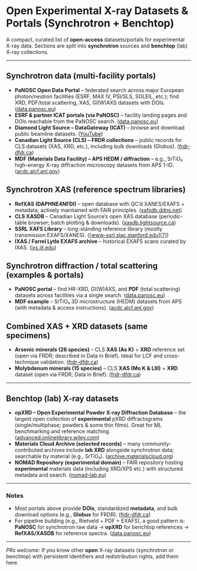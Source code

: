 # Open Experimental X-ray Datasets & Portals (Synchrotron + Benchtop)

A compact, curated list of **open-access** datasets/portals for experimental X-ray data.
Sections are split into **synchrotron** sources and **benchtop** (lab) X-ray collections.

---

## Synchrotron data (multi-facility portals)

* **PaNOSC Open Data Portal** – federated search across major European photon/neutron facilities (ESRF, MAX IV, PSI/SLS, SOLEIL, etc.); find XRD, PDF/total scattering, XAS, GI(W)AXS datasets with DOIs. ([data.panosc.eu][1])
* **ESRF & partner ICAT portals (via PaNOSC)** – facility landing pages and DOIs reachable from the PaNOSC search. ([data.panosc.eu][1])
* **Diamond Light Source – DataGateway (ICAT)** – browse and download public beamline datasets. ([YouTube][2])
* **Canadian Light Source (CLS) – FRDR collections** – public records for CLS datasets (XAS, XRD, etc.), including bulk downloads (Globus). ([frdr-dfdr.ca][3])
* **MDF (Materials Data Facility) – APS HEDM / diffraction** – e.g., SrTiO₃ high-energy X-ray diffraction microscopy datasets from APS 1-ID. ([acdc.alcf.anl.gov][4])

## Synchrotron XAS (reference spectrum libraries)

* **RefXAS (DAPHNE4NFDI)** – open database with QC’d XANES/EXAFS + metadata; actively maintained with FAIR principles. ([xafsdb.ddns.net][5])
* **CLS XASDB** – Canadian Light Source’s open XAS database (periodic-table browser; batch plotting & downloads). ([xasdb.lightsource.ca][6])
* **SSRL XAFS Library** – long-standing reference library (mostly transmission EXAFS/XANES). ([www-ssrl.slac.stanford.edu][7])
* **IXAS / Farrel Lytle EXAFS archive** – historical EXAFS scans curated by IXAS. ([ixs.iit.edu][8])

## Synchrotron diffraction / total scattering (examples & portals)

* **PaNOSC portal** – find HR-XRD, GI(W)AXS, and **PDF** (total scattering) datasets across facilities via a single search. ([data.panosc.eu][1])
* **MDF example** – SrTiO₃ 3D microstructure (HEDM) datasets from APS (with metadata & access instructions). ([acdc.alcf.anl.gov][4])

## Combined XAS + XRD datasets (same specimens)

* **Arsenic minerals (28 species)** – CLS **XAS (As K)** + **XRD** reference set (open via FRDR; described in Data in Brief). Ideal for LCF and cross-technique validation. ([frdr-dfdr.ca][9])
* **Molybdenum minerals (15 species)** – CLS **XAS (Mo K & LIII)** + **XRD** dataset (open via FRDR; Data in Brief). ([frdr-dfdr.ca][10])

---

## Benchtop (lab) X-ray datasets

* **opXRD – Open Experimental Powder X-ray Diffraction Database** – the largest open collection of **experimental** pXRD diffractograms (single/multiphase; powders & some thin films). Great for ML benchmarking and reference matching. ([advanced.onlinelibrary.wiley.com][11])
* **Materials Cloud Archive (selected records)** – many community-contributed archives include **lab XRD** alongside synchrotron data; searchable by material (e.g., SrTiO₃). ([archive.materialscloud.org][12])
* **NOMAD Repository (experimental domain)** – FAIR repository hosting **experimental** materials data (including XRD/XPS etc.) with structured metadata and search. ([nomad-lab.eu][13])

---

### Notes

* Most portals above provide **DOIs**, standardized **metadata**, and bulk download options (e.g., **Globus** for FRDR). ([frdr-dfdr.ca][3])
* For pipeline building (e.g., Rietveld + PDF + EXAFS), a good pattern is: **PaNOSC** for synchrotron raw data → **opXRD** for benchtop references → **RefXAS/XASDB** for reference spectra. ([data.panosc.eu][1])

---

*PRs welcome:* If you know other **open** X-ray datasets (synchrotron or benchtop) with persistent identifiers and redistribution rights, add them here.

[1]: https://data.panosc.eu/?utm_source=chatgpt.com "Open Data Portal · PaNOSC"
[2]: https://www.youtube.com/watch?v=mawSWk1ZHrU&utm_source=chatgpt.com "The RefXAS database: Current Status and Future Plans ..."
[3]: https://www.frdr-dfdr.ca/repo/dataset/3b13c7b1-8845-45d6-b1e9-1c4613205461?utm_source=chatgpt.com "Canadian Light Source XAS Database Data | FRDR-DFDR"
[4]: https://acdc.alcf.anl.gov/mdf/detail/12b54dfc-0584-4665-9a56-595ec6dcac85-1.0/?utm_source=chatgpt.com "Grain Growth Study of SrTiO3: 3D Microstructure Datasets ..."
[5]: https://xafsdb.ddns.net/?utm_source=chatgpt.com "RefXAS - Home"
[6]: https://xasdb.lightsource.ca/?utm_source=chatgpt.com "XAS Database"
[7]: https://www-ssrl.slac.stanford.edu/mes/spectra/index.html?utm_source=chatgpt.com "MEIS - Spectra Library"
[8]: https://ixs.iit.edu/database/?utm_source=chatgpt.com "IXAS XAFS database"
[9]: https://www.frdr-dfdr.ca/repo/dataset/019dd0ba-de36-4d92-be04-e560f7ae1abf?utm_source=chatgpt.com "X-ray absorption spectroscopy and X-ray diffraction data for ..."
[10]: https://www.frdr-dfdr.ca/repo/dataset/45a70a9c-3869-4245-a070-1aae83a319c1?utm_source=chatgpt.com "X -ray absorption spectroscopy and X-ray diffraction data ..."
[11]: https://advanced.onlinelibrary.wiley.com/doi/10.1002/aidi.202500044?utm_source=chatgpt.com "opXRD: Open Experimental Powder X‐Ray Diffraction Database"
[12]: https://archive.materialscloud.org/?utm_source=chatgpt.com "Materials Cloud Archive"
[13]: https://nomad-lab.eu/?utm_source=chatgpt.com "NOMAD"
